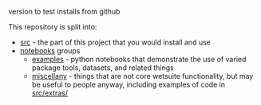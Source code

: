
version to test installs from github


This repository is split into:
- [src](src/wetsuite/) - the part of this project that you would install and use
- [notebooks](notebooks/) groups
  - [examples](notebooks/examples/) - python notebooks that demonstrate the use of varied package tools,  datasets,  and related things
  - [miscellany](notebooks/miscellany/) - things that are not core wetsuite functionality, but may be useful to people anyway, including examples of code in [src/extras/](src/extras/)




